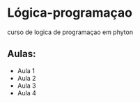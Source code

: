# Lógica-programaçao
curso de logica de programaçao em phyton

## Aulas:
 - Aula 1  
 - Aula 2
 - Aula 3
 - Aula 4
